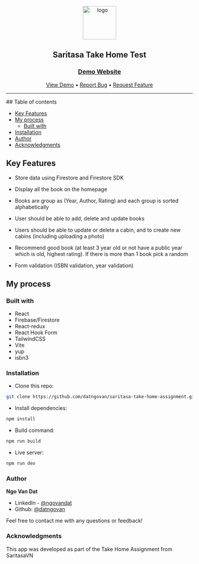 <div align="center">

  <img src="./public/logo-dark.png" alt="logo" width="90" height="auto">

  <h2>Saritasa Take Home Test</h2>

  <h3>
    <a href="https://saritasa-take-home-assignment.vercel.app">
      <strong>Demo Website</strong>
    </a>
  </h3>

  <div align="center">
    <a href="https://saritasa-take-home-assignment.vercel.app">View Demo</a>
    •
    <a href="https://saritasa-take-home-assignment.vercel.app">Report Bug</a>
    •
    <a href="https://saritasa-take-home-assignment.vercel.app">Request Feature</a>
  </div>

  <hr>

</div>
## Table of contents

- [Key Features](#key-features)
- [My process](#my-process)
  - [Built with](#built-with)
- [Installation](#installation)
- [Author](#author)
- [Acknowledgments](#acknowledgments)
## Key Features

- Store data using Firestore and Firestore SDK

- Display all the book on the homepage

- Books are group as (Year, Author, Rating) and each group is sorted alphabetically

- User should be able to add, delete and update books

- Users should be able to update or delete a cabin, and to create new cabins (including uploading a photo)

- Recommend good book (at least 3 year old or not have a public year which is old, highest rating). If there is more than 1 book pick a random 

- Form validation (ISBN validation, year validation)
## My process

### Built with

- React
- Firebase/Firestore
- React-redux
- React Hook Form
- TailwindCSS
- Vite
- yup
- isbn3
### Installation

- Clone this repo:

```sh
git clone https://github.com/datngovan/saritasa-take-home-assignment.git
```

- Install dependencies:

```sh
npm install
```

- Build command:

```sh
npm run build
```

- Live server:

```sh
npm run dev
```
### Author

<b>Ngo Van Dat</b>

- LinkedIn - [@ngovandat](https://www.linkedin.com/in/dat-ngo-517a5b222/)
- Github: [@datngovan](https://github.com/datngovan)

Feel free to contact me with any questions or feedback!

### Acknowledgments

This app was developed as part of the Take Home Assignment from SaritasaVN

